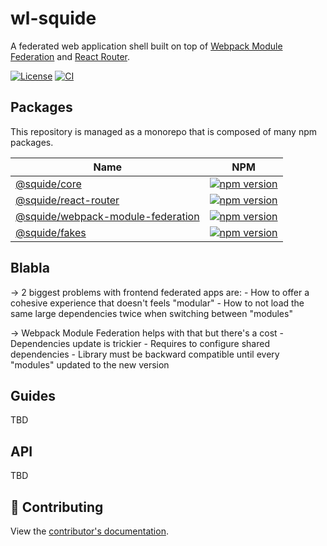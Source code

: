 # wl-squide

A federated web application shell built on top of [Webpack Module Federation](https://webpack.js.org/concepts/module-federation/) and [React Router](https://reactrouter.com/en/main).

[![License](https://img.shields.io/badge/License-Apache_2.0-blue.svg)](./LICENSE)
[![CI](https://github.com/workleap/wl-squide/actions/workflows/ci.yml/badge.svg)](https://github.com/workleap/wl-squide/actions/workflows/ci.yml)

## Packages

This repository is managed as a monorepo that is composed of many npm packages.

| Name | NPM |
| --- | --- |
| [@squide/core](packages/core/README.md) | [![npm version](https://img.shields.io/npm/v/@squide/core)](https://www.npmjs.com/package/@squide/core) |
| [@squide/react-router](packages/react-router/README.md) | [![npm version](https://img.shields.io/npm/v/@squide/react-router)](https://www.npmjs.com/package/@squide/react-router) |
| [@squide/webpack-module-federation](packages/webpack-module-federation/README.md) | [![npm version](https://img.shields.io/npm/v/@squide/webpack-module-federation)](https://www.npmjs.com/package/@squide/webpack-module-federation) |
| [@squide/fakes](packages/fakes/README.md) | [![npm version](https://img.shields.io/npm/v/@squide/fakes)](https://www.npmjs.com/package/@squide/fakes) |

## Blabla

-> 2 biggest problems with frontend federated apps are:
    - How to offer a cohesive experience that doesn't feels "modular"
    - How to not load the same large dependencies twice when switching between "modules"

-> Webpack Module Federation helps with that but there's a cost
    - Dependencies update is trickier
    - Requires to configure shared dependencies
    - Library must be backward compatible until every "modules" updated to the new version

## Guides

TBD

## API

TBD

## 🤝 Contributing

View the [contributor's documentation](./CONTRIBUTING.md).


